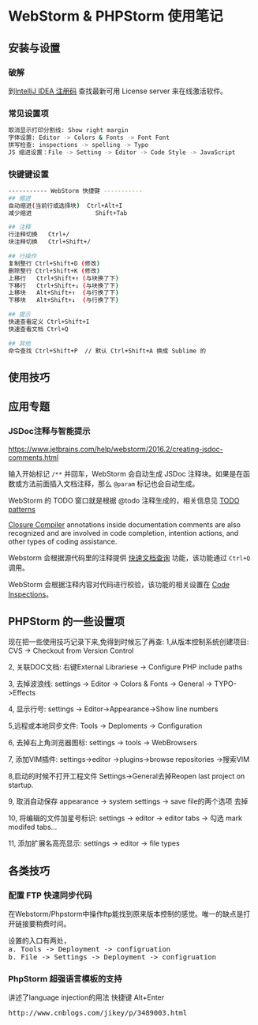 # WebStorm &amp; PHPStorm 使用笔记

## 安装与设置

### 破解
到[IntelliJ IDEA 注册码](http://idea.qinxi1992.cn/) 查找最新可用 License server 来在线激活软件。

### 常见设置项

```bash
取消显示打印分割线: Show right margin
字体设置: Editor -> Colors & Fonts -> Font Font
拼写检查: inspections -> spelling -> Typo
JS 缩进设置：File -> Setting -> Editor -> Code Style -> JavaScript
```

### 快键键设置

```bash
----------- WebStorm 快捷键 -----------
## 缩进
自动缩进(当前行或选择块)  Ctrl+Alt+I
减少缩进                  Shift+Tab

## 注释
行注释切换   Ctrl+/
块注释切换   Ctrl+Shift+/

## 行操作
复制整行 Ctrl+Shift+D (修改)
删除整行 Ctrl+Shift+K (修改)
上移行   Ctrl+Shift+↑ (与块换了下)
下移行   Ctrl+Shift+↓ (与块换了下)
上移块   Alt+Shift+↑  (与行换了下)
下移块   Alt+Shift+↓  (与行换了下)

## 提示
快速查看定义 Ctrl+Shift+I
快速查看文档 Ctrl+Q

## 其他
命令查找 Ctrl+Shift+P  // 默认 Ctrl+Shift+A 换成 Sublime 的
```

## 使用技巧


## 应用专题

### JSDoc注释与智能提示

https://www.jetbrains.com/help/webstorm/2016.2/creating-jsdoc-comments.html

输入开始标记 `/**` 并回车，WebStorm 会自动生成 JSDoc 注释块。如果是在函数或方法前面插入文档注释，那么 `@param` 标记也会自动生成。

WebStorm 的 TODO 窗口就是根据 @todo 注释生成的，相关信息见 [TODO patterns](https://www.jetbrains.com/help/webstorm/2016.2/defining-todo-patterns-and-filters.html)

[Closure Compiler](https://developers.google.com/closure/compiler/docs/js-for-compiler)
annotations inside documentation comments are also recognized and are involved
in code completion, intention actions, and other types of coding assistance.

Webstorm 会根据源代码里的注释提供 [快速文档查询](https://www.jetbrains.com/help/webstorm/2016.2/viewing-inline-documentation.html) 功能，该功能通过 `Ctrl+Q` 调用。

WebStorm 会根据注释内容对代码进行校验，该功能的相关设置在 [Code Inspections](https://www.jetbrains.com/help/webstorm/2016.2/code-inspection.html)。



## PHPStorm 的一些设置项

现在把一些使用技巧记录下来,免得到时候忘了再查:
1,从版本控制系统创建项目:
CVS -> Checkout from Version Control

2, 关联DOC文档:
右键External Librariese -> Configure PHP include paths

3, 去掉波浪线:
settings -> Editor -> Colors & Fonts -> General -> TYPO->Effects

4, 显示行号:
settings -> Editor->Appearance->Show line numbers 

5,远程或本地同步文件:
Tools -> Deploments -> Configuration

6, 去掉右上角浏览器图标:
settings -> tools -> WebBrowsers

7, 添加VIM插件:
settings->editor ->plugins->browse repositories ->搜索VIM

8,启动的时候不打开工程文件
Settings->General去掉Reopen last project on startup.

9, 取消自动保存
appearance -> system settings -> save file的两个选项 去掉

10, 将编辑的文件加星号标识:
settings -> editor -> editor tabs -> 勾选 mark modifed tabs…

11, 添加扩展名高亮显示:
settings -> editor -> file types  

<h2>各类技巧</h2>

<h3>配置 FTP 快速同步代码</h3>
<p>在Webstorm/Phpstorm中操作ftp能找到原来版本控制的感觉。唯一的缺点是打开链接要稍费时间。</p>
<pre>设置的入口有两处，    
a. Tools -&gt; Deployment -&gt; configruation   
b. File -&gt; Settings -&gt; Deployment -&gt; configruation
</pre>

<h3>PhpStorm 超强语言模板的支持</h3>
<p>讲述了language injection的用法  快捷键 Alt+Enter</p>
<pre>http://www.cnblogs.com/jikey/p/3489003.html</pre>

